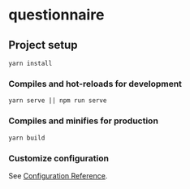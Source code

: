 # questionnaire

## Project setup
```
yarn install
```

### Compiles and hot-reloads for development
```
yarn serve || npm run serve
```

### Compiles and minifies for production
```
yarn build
```

### Customize configuration
See [Configuration Reference](https://cli.vuejs.org/config/).
